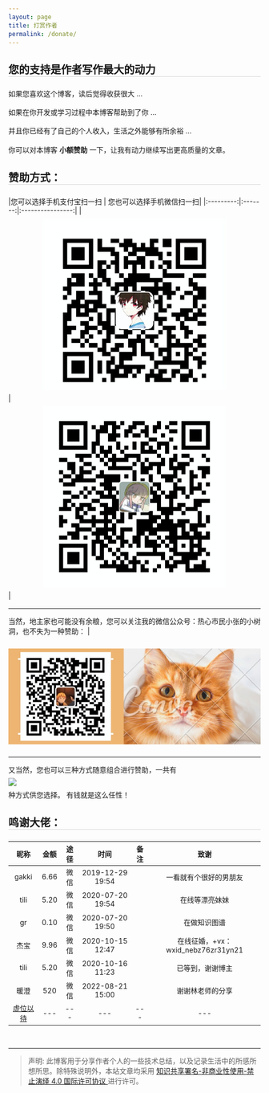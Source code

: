 ```yaml
---
layout: page
title: 打赏作者
permalink: /donate/
---
```


<style type="text/css">
img {
    max-width: 100%;
    padding: 0.5em 0;
    margin: auto;
    display: block;
}

h2 {
	margin: 1.4em 0 1.1em;
	border-bottom: 1px solid #D4D4D4;
}

p {
	margin: 0 0 1.234em;
}
</style>



  

## 您的支持是作者写作最大的动力

如果您喜欢这个博客，读后觉得收获很大 ...

如果在你开发或学习过程中本博客帮助到了你 ...

并且你已经有了自己的个人收入，生活之外能够有所余裕 ...

你可以对本博客 **小额赞助** 一下，让我有动力继续写出更高质量的文章。

## 赞助方式：

|您可以选择手机支付宝扫一扫 | 您也可以选择手机微信扫一扫|
|:---------:|:-------:|:----------------:|
| ![支付宝转账二维码](/assets/imgs/ali_pay.png) | ![微信转账二维码](/assets/imgs/wechat_pay.png)|

---
当然，地主家也可能没有余粮，您可以关注我的微信公众号：热心市民小张的小树洞，也不失为一种赞助： | 

![微信公众号](/assets/imgs/wechat_official_account.jpeg)              

---
又当然，您也可以三种方式随意组合进行赞助，一共有<img src="http://chart.googleapis.com/chart?cht=tx&chl=\Large sum(C_3^1, C_3^2, C_3^3) = 7" style="border:none;">种方式供您选择。
有钱就是这么任性！


## 鸣谢大佬：  

|昵称     | 金额| 途径   |时间            |备注|致谢|
|:------:|:-------:|:----------------: |:---:|:---:|:---:|
|gakki     |6.66|微信    |2019-12-29 19:54| |一看就有个很好的男朋友|
|tili     |5.20|微信    |2020-07-20 19:54| |在线等漂亮妹妹|
|gr     |0.10|微信    |2020-07-20 19:50| |在做知识图谱|
|杰宝     |9.96|微信    |2020-10-15 12:47| |在线征婚，+vx：wxid_nebz76zr31yn21|
|tili     |5.20|微信    |2020-10-16 11:23| |已等到，谢谢博主|
|暖澄 |520|微信 |2022-08-21 15:00| |谢谢林老师的分享|
|[虚位以待](https://www.sjxs.la/book/20814/851904.html)|---|---|---|---|---|

<br />

---
> 声明: 此博客用于分享作者个人的一些技术总结，以及记录生活中的所感所想所思。除特殊说明外，本站文章均采用 <a rel="license" href="https://creativecommons.org/licenses/by-nc-nd/4.0/deed.zh"> 知识共享署名-非商业性使用-禁止演绎 4.0 国际许可协议 </a>进行许可。
